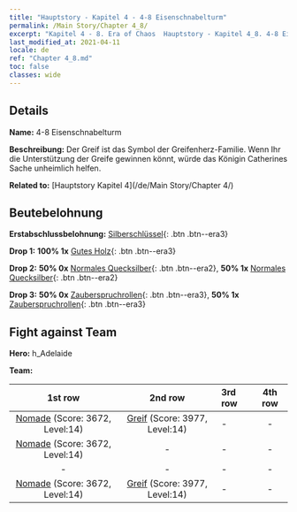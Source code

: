 ```yaml
---
title: "Hauptstory - Kapitel 4 - 4-8 Eisenschnabelturm"
permalink: /Main Story/Chapter 4_8/
excerpt: "Kapitel 4 - 8. Era of Chaos  Hauptstory - Kapitel 4_8. 4-8 Eisenschnabelturm"
last_modified_at: 2021-04-11
locale: de
ref: "Chapter 4_8.md"
toc: false
classes: wide
---
```


## Details

 **Name:** 4-8 Eisenschnabelturm

 **Beschreibung:** Der Greif ist das Symbol der Greifenherz-Familie. Wenn Ihr die Unterstützung der Greife gewinnen könnt, würde das Königin Catherines Sache unheimlich helfen.

 **Related to:** [Hauptstory Kapitel 4](/de/Main Story/Chapter 4/)

## Beutebelohnung

 **Erstabschlussbelohnung:** [Silberschlüssel](/de/Items/con_693/){: .btn .btn--era3}

 **Drop 1:** **100% 1x** [Gutes Holz](/de/Items/mat_13/){: .btn .btn--era3}

 **Drop 2:** **50% 0x** [Normales Quecksilber](/de/Items/mat_8/){: .btn .btn--era2}, **50% 1x** [Normales Quecksilber](/de/Items/mat_8/){: .btn .btn--era2}

 **Drop 3:** **50% 0x** [Zauberspruchrollen](/de/Items/con_694/){: .btn .btn--era3}, **50% 1x** [Zauberspruchrollen](/de/Items/con_694/){: .btn .btn--era3}


## Fight against Team
 **Hero:** h_Adelaide

 **Team:**


  | 1st row | 2nd row | 3rd row | 4th row |
  |:----:|:----:|:----|:----:|
  | [Nomade](/de/units/Nomad/) (Score: 3672, Level:14)  | [Greif](/de/units/Griffin/) (Score: 3977, Level:14)  | - | - |
  | [Nomade](/de/units/Nomad/) (Score: 3672, Level:14)  | - | - | - |
  | - | - | - | - |
  | [Nomade](/de/units/Nomad/) (Score: 3672, Level:14)  | [Greif](/de/units/Griffin/) (Score: 3977, Level:14)  | - | - |


